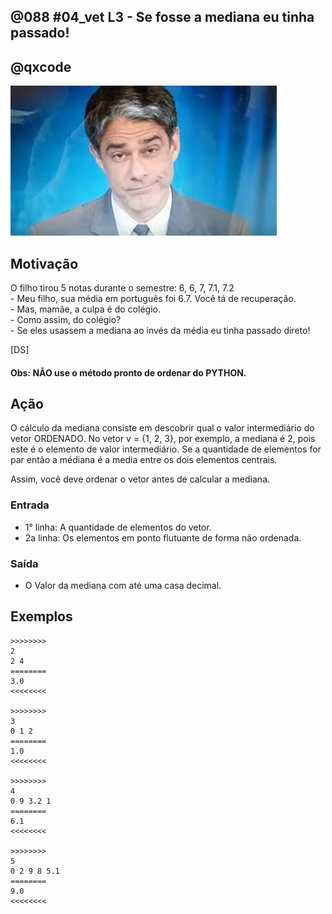 ## @088 #04_vet L3 - Se fosse a mediana eu tinha passado!
## @qxcode

![](__capa.jpg)

## Motivação

O filho tirou 5 notas durante o semestre: 6, 6, 7, 7.1, 7.2  
\- Meu filho, sua média em português foi 6.7. Você tá de recuperação.  
\- Mas, mamãe, a culpa é do colégio.  
\- Como assim, do colégio?  
\- Se eles usassem a mediana ao invés da média eu tinha passado direto!

\[DS\]

#### Obs: NÃO use o método pronto de ordenar do PYTHON.

## Ação

O cálculo da mediana consiste em descobrir qual o valor intermediário
do vetor ORDENADO. No vetor v = {1, 2, 3}, por exemplo, a mediana é 2, pois este
é o elemento de valor intermediário. Se a quantidade de elementos for par então a médiana é a media entre os dois elementos centrais.

Assim, você deve ordenar o vetor antes de calcular a mediana.

### Entrada

- 1° linha: A quantidade de elementos do vetor.  
- 2a linha: Os elementos em ponto flutuante de forma não ordenada.

### Saída

- O Valor da mediana com até uma casa decimal.

## Exemplos

```
>>>>>>>>
2
2 4
========
3.0
<<<<<<<<

>>>>>>>>
3
0 1 2
========
1.0
<<<<<<<<

>>>>>>>>
4
0 9 3.2 1
========
6.1
<<<<<<<<

>>>>>>>>
5
0 2 9 8 5.1
========
9.0
<<<<<<<<
```

#

<!---
>>>>>>>> 01
4
0.0 9.0 3.2 1.0
========
6.1
<<<<<<<<

>>>>>>>> 02
5
0.0 2.0 9.0 8.0 5.1
========
9.0
<<<<<<<<

>>>>>>>> 03
6
0.0 4.0 2.0 8.0 6.0 9.4
========
5.0
<<<<<<<<

>>>>>>>> 04
8
0.1 0.2 4.0 2.0 8.0 6.0 9.4 10.3
========
5.0
<<<<<<<<
--->